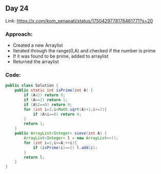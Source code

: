 ## Day 24

Link: https://x.com/kom_senapati/status/1750429778178461771?s=20

### Approach:

- Created a new Arraylist
- Iterated through the range(0,A) and checked if the number is prime
- If it was found to be prime, added to arraylist
- Returned the arraylist

### Code:

```java
public class Solution {
    public static int isPrime(int A) {
        if (A<2) return 0;
        if (A==2) return 1;
        if (A%2==0) return 0;
        for (int i=3;i<Math.sqrt(A)+1;i+=2){
            if (A%i==0) return 0;
        }
        return 1;
    }
    public ArrayList<Integer> sieve(int A) {
        ArrayList<Integer> l = new ArrayList<>();
        for (int i=1;i<=A;++i){
            if (isPrime(i)==1) l.add(i);
        }
        return l;
    }
}
```
